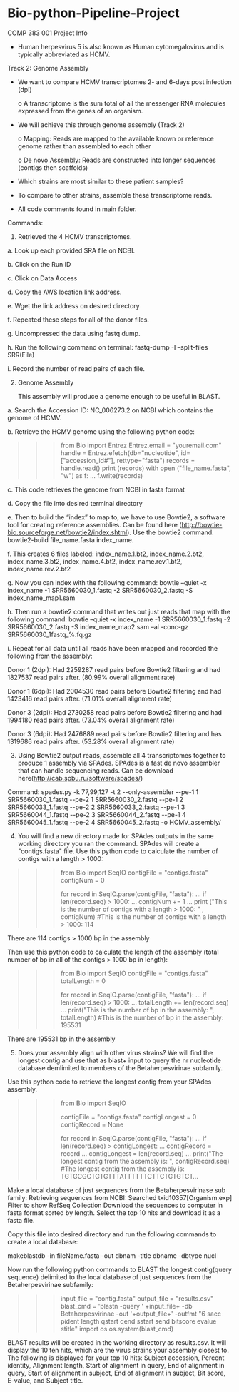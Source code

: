 # Bio-python-Pipeline-Project
COMP 383 001
Project Info
-	Human herpesvirus 5 is also known as Human cytomegalovirus and is typically abbreviated as HCMV.

Track 2: Genome Assembly
-	We want to compare HCMV transcriptomes 2- and 6-days post infection (dpi)

	o A transcriptome is the sum total of all the messenger RNA molecules expressed from the genes of an organism.
	
-	We will achieve this through genome assembly (Track 2)

       o Mapping: Reads are mapped to the available known or reference genome rather than assembled to each other
       
       o De novo Assembly: Reads are constructed into longer sequences (contigs then scaffolds)

-	Which strains are most similar to these patient samples?

-	To compare to other strains, assemble these transcriptome reads.

-	All code comments found in main folder.


Commands:

1.	Retrieved the 4 HCMV transcriptomes.

a.	Look up each provided SRA file on NCBI.

b.	Click on the Run ID

c.	Click on Data Access

d.	Copy the AWS location link address.

e.	Wget the link address on desired directory

f.	Repeated these steps for all of the donor files.

g.	Uncompressed the data using fastq dump.

h.	Run the following command on terminal: fastq-dump -I –split-files SRR(File)

i.	Record the number of read pairs of each file.



2.	Genome Assembly
	
	This assembly will produce a genome enough to be useful in BLAST.

a.	Search the Accession ID: NC_006273.2 on NCBI which contains the genome of HCMV.

b.	Retrieve the HCMV genome using the following python code:


>>> from Bio import Entrez
>>> Entrez.email = "youremail.com"
>>> handle = Entrez.efetch(db="nucleotide", id=["accession_id#"], rettype="fasta")
>>> records = handle.read()
>>> print (records)
>>> with open ("file_name.fasta", "w") as f:
... 	f.write(records)
	

c.	This code retrieves the genome from NCBI in fasta format 

d.	Copy the file into desired terminal directory 

e.	Then to build the “index” to map to, we have to use Bowtie2, a software tool for creating reference assemblies. Can be found here (http://bowtie-bio.sourceforge.net/bowtie2/index.shtml). Use the bowtie2 command: bowtie2-build file_name.fasta index_name.

f.	This creates 6 files labeled:
index_name.1.bt2, index_name.2.bt2, index_name.3.bt2, index_name.4.bt2, index_name.rev.1.bt2, index_name.rev.2.bt2

g.	Now you can index with the following command: bowtie –quiet -x index_name -1 SRR5660030_1.fastq -2 SRR5660030_2.fastq -S index_name_map1.sam

h.	Then run a bowtie2 command that writes out just reads that map with the following command: bowtie –quiet -x index_name -1 SRR5660030_1.fastq -2 SRR5660030_2.fastq -S index_name_map2.sam –al -conc-gz SRR5660030_1fastq_%.fq.gz 

i.	Repeat for all data until all reads have been mapped and recorded the following from the assembly:

Donor 1 (2dpi): Had 2259287 read pairs before Bowtie2 filtering and had 1827537 read pairs after. (80.99% overall alignment rate)

Donor 1 (6dpi): Had 2004530 read pairs before Bowtie2 filtering and had 1423416 read pairs after. (71.01% overall alignment rate)

Donor 3 (2dpi): Had 2730258 read pairs before Bowtie2 filtering and had 1994180 read pairs after. (73.04% overall alignment rate)

Donor 3 (6dpi): Had 2476889 read pairs before Bowtie2 filtering and has 1319686 read pairs after. (53.28% overall alignment rate)


3.	Using Bowtie2 output reads, assemble all 4 transcriptomes together to produce 1 assembly via SPAdes. SPAdes is a fast de novo assembler that can handle sequencing reads. Can be download here(http://cab.spbu.ru/software/spades/)

Command:
spades.py -k 77,99,127 -t 2 --only-assembler 
--pe-1 1 SRR5660030_1.fastq --pe-2 1 SRR5660030_2.fastq 
--pe-1 2 SRR5660033_1.fastq --pe-2 2 SRR5660033_2.fastq 
--pe-1 3 SRR5660044_1.fastq --pe-2 3 SRR5660044_2.fastq 
--pe-1 4 SRR5660045_1.fastq --pe-2 4 SRR5660045_2.fastq 
-o HCMV_assembly/

4.	You will find a new directory made for SPAdes outputs in the same working directory you ran the command. SPAdes will create a "contigs.fasta" file. Use this python code to calculate the number of contigs with a length > 1000:

>>> from Bio import SeqIO
>>> contigFile = "contigs.fasta"
>>> contigNum = 0
>>> 
>>> for record in SeqIO.parse(contigFile, "fasta"):
...     if len(record.seq) > 1000:
...             contigNum += 1
... 
>>> print ("This is the number of contigs with a length > 1000: " , contigNum)
#This is the number of contigs with a length > 1000:  114

There are 114 contigs > 1000 bp in the assembly

Then use this python code to calculate the length of the assembly (total number of bp in all of the contigs > 1000 bp in length):

>>> from Bio import SeqIO
>>> contigFile = "contigs.fasta"
>>> totalLength = 0
>>> 
>>> for record in SeqIO.parse(contigFile, "fasta"):
...     if len(record.seq) > 1000:
...             totalLength += len(record.seq)
... 
>>> print("This is the number of bp in the assembly: ", totalLength)
#This is the number of bp in the assembly:  195531

There are 195531 bp in the assembly

5.	Does your assembly align with other virus strains? We will find the longest contig and use that as blast+ input to query the nr nucleotide database demlimited to members of the Betaherpesvirinae subfamily.

Use this python code to retrieve the longest contig from your SPAdes assembly.

>>> from Bio import SeqIO
>>> 
>>> contigFile = "contigs.fasta"
>>> contigLongest = 0
>>> contigRecord = None
>>> 
>>> for record in SeqIO.parse(contigFile, "fasta"):
...     if len(record.seq) > contigLongest:
...             contigRecord = record
...             contigLongest = len(record.seq)
... 
>>> print("The longest contig from the assembly is: ", contigRecord.seq)
#The longest contig from the assembly is:  TGTGCGCTGTGTTTATTTTTTCTTCTGTGTCT…


Make a local database of just sequences from the Betaherpesvirinase sub family:
Retrieving sequences from NCBI:
	Searched txid10357[Organism:exp]
	Filter to show RefSeq Collection
	Download the sequences to computer in fasta format sorted by length.
Select the top 10 hits and download it as a fasta file.

Copy this file into desired directory and run the following commands to create a local database:

makeblastdb -in fileName.fasta -out dbnam -title dbname -dbtype nucl

Now run the following python commands to BLAST the longest contig(query sequence) delimited to the local database of just sequences from the Betaherpesvirinae subfamily:

>>> input_file = "contig.fasta"
>>> output_file = "results.csv"
>>> blast_cmd = 'blastn -query ' +input_file+ -db Betaherpesvirinae -out '+output_file+' -outfmt "6 sacc pident length qstart qend sstart send bitscore evalue stitle"
>>> import os
>>> os.system(blast_cmd)

BLAST results will be created in the working directory as results.csv. It will display the 10 ten hits, which are the virus strains your assembly closest to.
The following is displayed for your top 10 hits:
Subject accession, Percent identity, Alignment length, Start of alignment in query, End of alignment in query, Start of alignment in subject, End of alignment in subject, Bit score, E-value, and Subject title.

